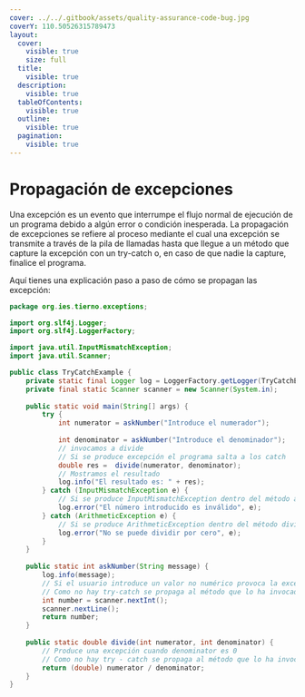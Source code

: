 ```yaml
---
cover: ../../.gitbook/assets/quality-assurance-code-bug.jpg
coverY: 110.50526315789473
layout:
  cover:
    visible: true
    size: full
  title:
    visible: true
  description:
    visible: true
  tableOfContents:
    visible: true
  outline:
    visible: true
  pagination:
    visible: true
---
```


# Propagación de excepciones

Una excepción es un evento que interrumpe el flujo normal de ejecución de un programa debido a algún error o condición inesperada. La propagación de excepciones se refiere al proceso mediante el cual una excepción se transmite a través de la pila de llamadas hasta que llegue a un método que capture la excepción con un try-catch o, en caso de que nadie la capture, finalice el programa.

Aquí tienes una explicación paso a paso de cómo se propagan las excepción:

```java
package org.ies.tierno.exceptions;

import org.slf4j.Logger;
import org.slf4j.LoggerFactory;

import java.util.InputMismatchException;
import java.util.Scanner;

public class TryCatchExample {
    private static final Logger log = LoggerFactory.getLogger(TryCatchExample.class);
    private final static Scanner scanner = new Scanner(System.in);
    
    public static void main(String[] args) {
        try {
            int numerator = askNumber("Introduce el numerador");
            
            int denominator = askNumber("Introduce el denominador");
            // invocamos a divide
            // Si se produce excepción el programa salta a los catch
            double res =  divide(numerator, denominator);
            // Mostramos el resultado
            log.info("El resultado es: " + res);
        } catch (InputMismatchException e) {
            // Si se produce InputMismatchException dentro del método askNumber lo capturamos aquí
            log.error("El número introducido es inválido", e);
        } catch (ArithmeticException e) {
            // Si se produce ArithmeticException dentro del método divide lo capturamos aquí
            log.error("No se puede dividir por cero", e);
        }
    }
    
    public static int askNumber(String message) {
        log.info(message);
        // Si el usuario introduce un valor no numérico provoca la excepción InputMismatchException
        // Como no hay try-catch se propaga al método que lo ha invocado
        int number = scanner.nextInt();
        scanner.nextLine();
        return number;
    }
    
    public static double divide(int numerator, int denominator) {
        // Produce una excepción cuando denominator es 0
        // Como no hay try - catch se propaga al método que lo ha invocado
        return (double) numerator / denominator;
    }
}
```
